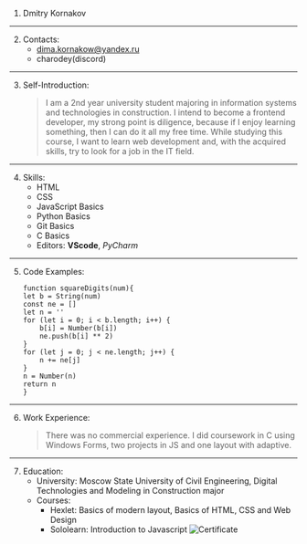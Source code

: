 1. Dmitry Kornakov
***
2. Contacts:
    * dima.kornakow@yandex.ru
    * charodey(discord)
***
3. Self-Introduction:
    > I am a 2nd year university student majoring in information systems and technologies in construction. I intend to become a frontend developer, my strong point is diligence, because if I enjoy learning something, then I can do it all my free time. While studying this course, I want to learn web development and, with the acquired skills, try to look for a job in the IT field.
***
4. Skills:
    * HTML
    * CSS
    * JavaScript Basics
    * Python Basics
    * Git Basics
    * C Basics
    * Editors: **VScode**, *PyCharm*
***
5. Code Examples:
    ```
    function squareDigits(num){
    let b = String(num)
    const ne = []
    let n = ''
    for (let i = 0; i < b.length; i++) {
        b[i] = Number(b[i])
        ne.push(b[i] ** 2)
    }
    for (let j = 0; j < ne.length; j++) {
        n += ne[j]
    }
    n = Number(n)
    return n
    }
    ```
***
6. Work Experience:
    > There was no commercial experience. I did coursework in C using Windows Forms, two projects in JS and one layout with adaptive.
***
7. Education:
    * University: Moscow State University of Civil Engineering, Digital Technologies and Modeling in Construction major
    * Courses:
        * Hexlet: Basics of modern layout, Basics of HTML, CSS and Web Design
        * Sololearn: Introduction to Javascript
        ![Certificate](https://api2.sololearn.com/v2/certificates/CC-KDZBVNCY/image/jpg)

